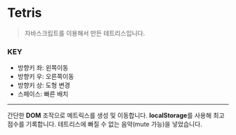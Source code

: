 # Tetris
>자바스크립트를 이용해서 만든 테트리스입니다.

### KEY
- 방향키 좌: 왼쪽이동
- 방향키 우: 오른쪽이동
- 방향키 상: 도형 변경
- 스페이스: 빠른 배치

---
간단한 **DOM** 조작으로 메트릭스를 생성 및 이동합니다.
**localStorage**를 사용해 최고 점수를 기록합니다.
테트리스에 빠질 수 없는 음악(mute 가능)을 넣었습니다.